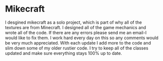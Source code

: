 Mikecraft
=========

I desgined mikecraft as a solo project, which is part of why all of the textures are from Minecraft. I designed all of the game mechanics and wrote all of the code. If there are any errors please send me an email-I would like to fix them. I work hard every day on this so any comments would be very much appreciated. With each update I add more to the code and slim down some of my older rustier code. I try to keep all of the classes updated and make sure everything stays 100% up to date.